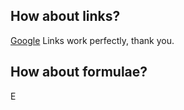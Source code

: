 ## How about links?
[Google](http://www.google.com)
Links work perfectly, thank you.

## How about formulae?

E

